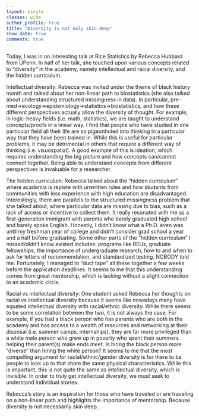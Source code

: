 ```yaml
---
layout: single
classes: wide
author_profile: true
title: "Diversity is not only skin deep"
show_date: true
comments: true
---
```


Today, I was in an interesting talk at Rice Statistics by Rebecca Hubbard from UPenn.  In half of her talk, she touched upon various concepts related to “diversity” in the academy, namely intellectual and racial diversity, and the hidden curriculum.

Intellectual diversity: Rebecca was invited under the theme of black history month and talked about her non-linear path to biostatistics (she also talked about understanding structured missingness in data). In particular, pre-med->ecology->epidemiology->statistics->biostatistics, and how these different perspectives actually allow the diversity of thought. For example, in logic-heavy fields (i.e. math, statistics), we are taught to understand concepts/proofs in a linear way. I find that people who have studied in one particular field all their life are so pigeonholed into thinking in a particular way that they have been trained in. While this is useful for particular problems, it may be detrimental in others that require a different way of thinking (i.e. visuospatial). A good example of this is ideation, which requires understanding the big picture and how concepts can/cannot connect together. Being able to understand concepts from different perspectives is invaluable for a researcher.

The hidden curriculum: Rebecca talked about the “hidden curriculum” where academia is replete with unwritten rules and how students from communities with less experience with high education are disadvantaged. Interestingly, there are parallels to the structured missingness problem that she talked about, where particular data are missing due to bias, such as a lack of access or incentive to collect them. It really resonated with me as a first-generation immigrant with parents who barely graduated high school and barely spoke English. Honestly, I didn’t know what a Ph.D. even was until my freshman year of college and didn’t consider grad school a year and a half before graduating. Some other parts of the “hidden curriculum” I missed/didn’t know existed includes: programs like REUs, graduate fellowships, the importance of undergraduate research, how to and when to ask for letters of recommendation, and standardized testing. NOBODY told me. Fortunately, I managed to “duct tape” all these together a few weeks before the application deadlines. It seems to me that this understanding comes from great mentorship, which is lacking without a slight connection to an academic circle.

Racial vs intellectual diversity: One student asked Rebecca her thoughts on racial vs intellectual diversity because it seems like nowadays many have equated intellectual diversity with racial/ethnic diversity. While there seems to be some correlation between the two, it is not always the case. For example, if you had a black person who has parents who are both in the academy and has access to a wealth of resources and networking at their disposal (i.e. summer camps, internships), they are far more privileged than a white male person who grew up in poverty who spent their summers helping their parent(s) make ends meet. Is hiring the black person more “diverse” than hiring the white person? It seems to me that the most compelling argument for racial/ethnic/gender diversity is for there to be people to look up to that share the same physical characteristics. While this is important, this is not quite the same as intellectual diversity, which is invisible. In order to truly get intellectual diversity, we must seek to understand individual stories.

Rebecca’s story is an inspiration for those who have traveled or are traveling on a non-linear path and highlights the importance of mentorship. Because diversity is not necessarily skin deep.